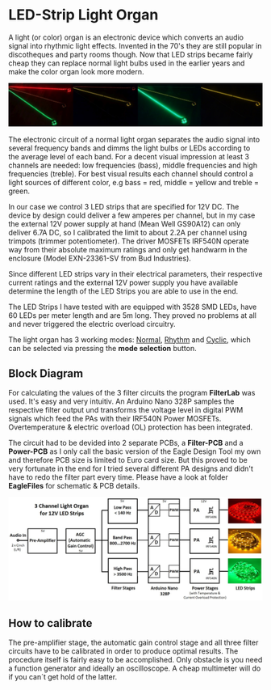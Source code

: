 # LED-Strip Light Organ #

A light (or color) organ is an electronic device which converts an audio signal into rhythmic light effects. Invented in the 70's they are still popular in discotheques and party rooms though.
Now that LED strips became fairly cheap they can replace normal light bulbs used in the earlier years and make the color organ look more modern.

![github](https://github.com/yellobyte/LED-Strip-Light-Organ/raw/main/Doc/SequenceNormalMode.jpg)

The electronic circuit of a normal light organ separates the audio signal into several frequency bands and dimms the light bulbs or LEDs according to the average level of each band.
For a decent visual impression at least 3 channels are needed: low frequencies (bass), middle frequencies and high frequencies (treble). For best visual results each channel should control a light sources of different color, e.g bass = red, middle = yellow and treble = green.

In our case we control 3 LED strips that are specified for 12V DC. The device by design could deliver a few amperes per channel, but in my case the external 12V power supply at hand (Mean Well GS90A12) can only deliver 6.7A DC, so I calibrated the limit to about 2.2A per channel using trimpots (trimmer potentiometer). The driver MOSFETs IRF540N operate way from their absolute maximum ratings and only get handwarm in the enclosure (Model EXN-23361-SV from Bud Industries).

Since different LED strips vary in their electrical parameters, their respective current ratings and the external 12V power supply you have available determine the length of the LED Strips you are able to use in the end.

The LED Strips I have tested with are equipped with 3528 SMD LEDs, have 60 LEDs per meter length and are 5m long. They proved no problems at all and never triggered the electric overload circuitry.

The light organ has 3 working modes: [Normal](https://github.com/yellobyte/LED-Strip-Light-Organ/blob/main/Doc/Normal%20Mode.mp4), [Rhythm](https://github.com/yellobyte/LED-Strip-Light-Organ/blob/main/Doc/Rhythm%20Mode.mp4) and [Cyclic](https://github.com/yellobyte/LED-Strip-Light-Organ/blob/main/Doc/Cyclic.mp4), which can be selected via pressing the **mode selection** button.

## Block Diagram ##

For calculating the values of the 3 filter circuits the program **FilterLab** was used. It's easy and very intuitiv. An Arduino Nano 328P samples the respective filter output und transforms the voltage level in digital PWM signals which feed the PAs with their IRF540N Power MOSFETs. Overtemperature & electric overload (OL) protection has been integrated. 

The circuit had to be devided into 2 separate PCBs, a **Filter-PCB** and a **Power-PCB** as I only call the basic version of the Eagle Design Tool my own and therefore PCB size is limited to Euro card size. But this proved to be very fortunate in the end for I tried several different PA designs and didn't have to redo the filter part every time. Please have a look at folder **EagleFiles** for schematic & PCB details.

![github](https://github.com/yellobyte/LED-Strip-Light-Organ/raw/main/Doc/Block%20Diagram.jpg)


## How to calibrate ##

The pre-amplifier stage, the automatic gain control stage and all three filter circuits have to be calibrated in order to produce optimal results. The procedure itself is fairly easy to be accomplished. Only obstacle is you need a function generator and ideally an oscilloscope. A cheap multimeter will do if you can´t get hold of the latter.



